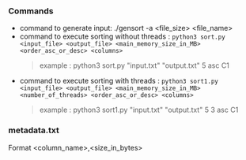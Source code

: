 ### Commands

- command to generate input: ./gensort -a <file_size> <file_name>
- command to execute sorting without threads : `python3 sort.py <input_file> <output_file> <main_memory_size_in_MB> <order_asc_or_desc> <columns>`
	> example : python3 sort.py "input.txt" "output.txt" 5 asc C1
- command to execute sorting with threads : `python3 sort1.py <input_file> <output_file> <main_memory_size_in_MB> <number_of_threads> <order_asc_or_desc> <columns>`
	> example : python3 sort1.py "input.txt" "output.txt" 5 3 asc C1

### metadata.txt

Format
<column_name>,<size_in_bytes>

